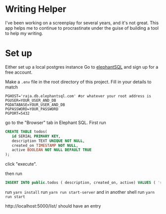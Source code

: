 # Writing Helper

I've been working on a screenplay for several years, and it's not great. This app helps me to continue to procrastinate under the guise of building a tool to help my writing. 

# Set up
Either set up a local postgres instance 
Go to [elephantSQL](https://www.elephantsql.com/) and sign up for a free account.

Make a `.env` file in the root directory of this project. Fill in your details to match

```
PGHOST='raja.db.elephantsql.com' #or whatever your root address is
PGUSER=YOUR_USER_AND_DB
PGDATABASE=YOUR_USER_AND_DB
PGPASSWORD=YOUR_PASSWORD
PGPORT=5432
```

go to the "Browser" tab in Elephant SQL. First run

```sql
CREATE TABLE todos(
   id SERIAL PRIMARY KEY,
   description TEXT UNIQUE NOT NULL,
   created_on TIMESTAMP NOT NULL,
   active BOOLEAN NOT NULL DEFAULT TRUE
);
```
click "execute".

then run 

```sql
INSERT INTO public.todos ( description, created_on, active) VALUES ( 'sampleTodo', now(), true);
```


run `yarn install`
run `yarn run start-server` and in another shell run `yarn run start`

http://localhost:5000/list/ should have an entry